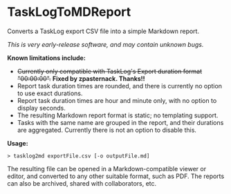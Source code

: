 TaskLogToMDReport
=================

Converts a TaskLog export CSV file into a simple Markdown report.

_This is very early-release software, and may contain unknown bugs._

__Known limitations include:__

- ~~Currently only compatible with TaskLog's Export duration format "00:00:00".~~ **Fixed by zpasternack. Thanks!!**
- Report task duration times are rounded, and there is currently no option to use exact durations.
- Report task duration times are hour and minute only, with no option to display seconds.
- The resulting Markdown report format is static; no templating support.
- Tasks with the same name are grouped in the report, and their durations are aggregated. Currently there is not an option to disable this.

__Usage:__

`> tasklog2md exportFile.csv [-o outputFile.md]`

The resulting file can be opened in a Markdown-compatible viewer or editor, and converted to any other suitable format, such as PDF. The reports can also be archived, shared with collaborators, etc.

